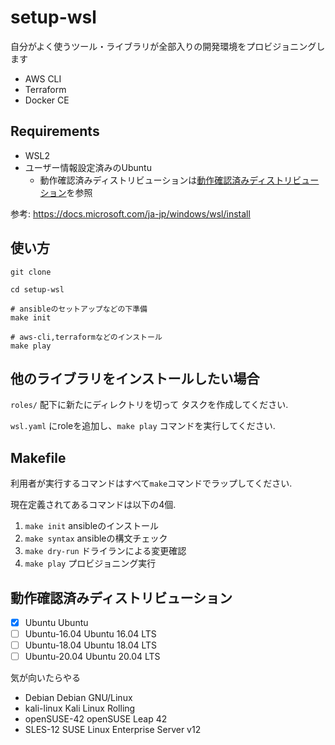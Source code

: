 # setup-wsl

自分がよく使うツール・ライブラリが全部入りの開発環境をプロビジョニングします

- AWS CLI
- Terraform
- Docker CE

## Requirements

- WSL2
- ユーザー情報設定済みのUbuntu 
    - 動作確認済みディストリビューションは[動作確認済みディストリビューション](#動作確認済みディストリビューション)を参照

参考: https://docs.microsoft.com/ja-jp/windows/wsl/install

## 使い方

```
git clone 

cd setup-wsl

# ansibleのセットアップなどの下準備
make init

# aws-cli,terraformなどのインストール
make play
```

## 他のライブラリをインストールしたい場合

`roles/` 配下に新たにディレクトリを切って タスクを作成してください.  

`wsl.yaml` にroleを追加し、`make play` コマンドを実行してください.

## Makefile

利用者が実行するコマンドはすべて`make`コマンドでラップしてください.

現在定義されてあるコマンドは以下の4個.

1. `make init`    ansibleのインストール
1. `make syntax`  ansibleの構文チェック
1. `make dry-run` ドライランによる変更確認　
1. `make play`    プロビジョニング実行

## 動作確認済みディストリビューション

- [x] Ubuntu          Ubuntu
- [ ] Ubuntu-16.04    Ubuntu 16.04 LTS
- [ ] Ubuntu-18.04    Ubuntu 18.04 LTS
- [ ] Ubuntu-20.04    Ubuntu 20.04 LTS

気が向いたらやる

- Debian          Debian GNU/Linux
- kali-linux      Kali Linux Rolling
- openSUSE-42     openSUSE Leap 42
- SLES-12         SUSE Linux Enterprise Server v12